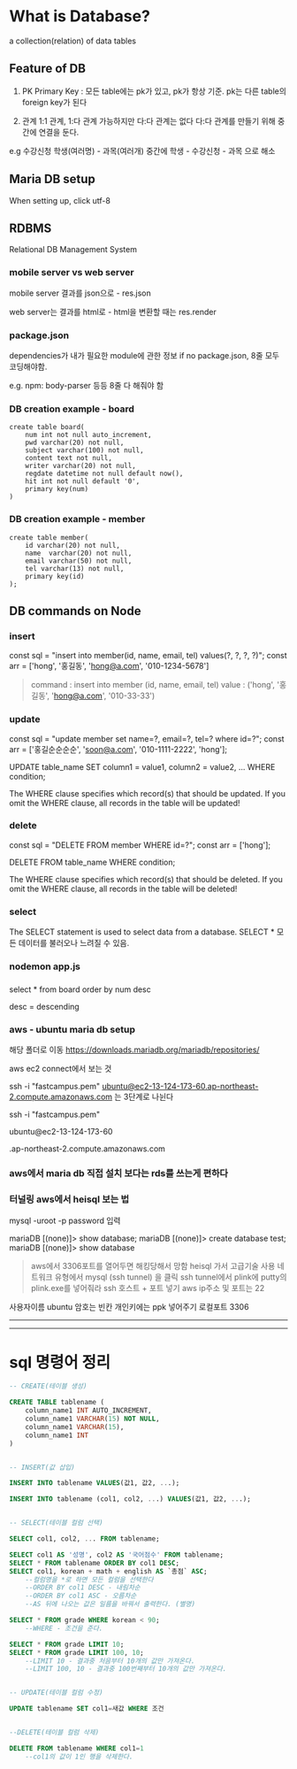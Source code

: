 # What is Database?
a collection(relation) of data tables

## Feature of DB

1. PK
Primary Key : 모든 table에는 pk가 있고, pk가 항상 기준.
pk는 다른 table의 foreign key가 된다

2. 관계
1:1 관계, 1:다 관계 가능하지만 다:다 관계는 없다
다:다 관계를 만들기 위해 중간에 연결을 둔다.

e.g 수강신청
학생(여러명) - 과목(여러개)   중간에 학생 - 수강신청 - 과목 으로 해소



## Maria DB setup
When setting up, click utf-8



## RDBMS
Relational DB Management System



### mobile server   vs web server

mobile server 결과를 json으로 - res.json

web server는 결과를 html로 - html을 변환할 때는 res.render 


### package.json

dependencies가 내가 필요한 module에 관한 정보
if no package.json, 8줄 모두 코딩해야함.

e.g.
npm: body-parser 등등 8줄 다 해줘야 함




### DB creation example - board
```
create table board(
    num int not null auto_increment,
    pwd varchar(20) not null,
    subject varchar(100) not null,
    content text not null,
    writer varchar(20) not null,
    regdate datetime not null default now(),
    hit int not null default '0',
    primary key(num)
)
```

### DB creation example - member
```
create table member(
    id varchar(20) not null,
    name  varchar(20) not null,
    email varchar(50) not null,
    tel varchar(13) not null,
    primary key(id)
);
```



## DB commands on Node
### insert
const sql = "insert into member(id, name, email, tel) values(?, ?, ?, ?)";
const arr = ['hong', '홍길동', 'hong@a.com', '010-1234-5678']

> command : insert into member (id, name, email, tel)
> value   : ('hong', '홍길동', 'hong@a.com', '010-33-33')


### update
const sql = "update member set name=?, email=?, tel=? where id=?";
const arr = ['홍길순순순순', 'soon@a.com', '010-1111-2222', 'hong'];

UPDATE table_name
SET column1 = value1, column2 = value2, ...
WHERE condition;

The WHERE clause specifies which record(s) that should be updated. If you omit the WHERE clause, all records in the table will be updated!

### delete

const sql = "DELETE FROM member WHERE id=?";
const arr = ['hong'];

DELETE FROM table_name
WHERE condition;

The WHERE clause specifies which record(s) that should be deleted. If you omit the WHERE clause, all records in the table will be deleted!

### select

The SELECT statement is used to select data from a database.
SELECT * 모든 데이터를 불러오나 느려질 수 있음.




### nodemon app.js


### 
select * from board order by num desc

desc = descending



### aws - ubuntu maria db setup
해당 폴더로 이동
https://downloads.mariadb.org/mariadb/repositories/


aws ec2 connect에서 보는 것

ssh -i "fastcampus.pem" ubuntu@ec2-13-124-173-60.ap-northeast-2.compute.amazonaws.com
는 3단계로 나뉜다

ssh -i "fastcampus.pem"    

ubuntu@ec2-13-124-173-60

.ap-northeast-2.compute.amazonaws.com


### aws에서 maria db 직접 설치 보다는 rds를 쓰는게 편하다


### 터널링 aws에서 heisql 보는 법
mysql -uroot -p
password 입력

mariaDB [(none)]>  show database;
mariaDB [(none)]>  create database test;
mariaDB [(none)]>  show database

>aws에서 3306포트를 열어두면 해킹당해서 망함
heisql 가서 고급기술 사용
네트워크 유형에서 mysql (ssh tunnel) 을 클릭
ssh tunnel에서 plink에 putty의 plink.exe를 넣어줘라
ssh 호스트 + 포트 넣기 aws ip주소 및 포트는 22

사용자이름 ubuntu
암호는 빈칸
개인키에는 ppk 넣어주기
로컬포트 3306

---
---


sql 명령어 정리
===


```sql
-- CREATE(테이블 생성)

CREATE TABLE tablename (
    column_name1 INT AUTO_INCREMENT,
    column_name1 VARCHAR(15) NOT NULL,
    column_name1 VARCHAR(15),
    column_name1 INT
)


-- INSERT(값 삽입)

INSERT INTO tablename VALUES(값1, 값2, ...);

INSERT INTO tablename (col1, col2, ...) VALUES(값1, 값2, ...);


-- SELECT(테이블 컬럼 선택)

SELECT col1, col2, ... FROM tablename;

SELECT col1 AS '성명', col2 AS '국어점수' FROM tablename;
SELECT * FROM tablename ORDER BY col1 DESC;
SELECT col1, korean + math + english AS `총점` ASC;
    --컬럼명을 *로 하면 모든 컬럼을 선택한다
    --ORDER BY col1 DESC - 내림차순
    --ORDER BY col1 ASC - 오름차순
    --AS 뒤에 나오는 값은 일름을 바꿔서 출력한다. (별명)

SELECT * FROM grade WHERE korean < 90;
    --WHERE - 조건을 준다.

SELECT * FROM grade LIMIT 10;
SELECT * FROM grade LIMIT 100, 10;
    --LIMIT 10 - 결과중 처음부터 10개의 값만 가져온다.
    --LIMIT 100, 10 - 결과중 100번째부터 10개의 값만 가져온다. 


-- UPDATE(테이블 컬럼 수정)

UPDATE tablename SET col1=새값 WHERE 조건


--DELETE(테이블 컬럼 삭제)

DELETE FROM tablename WHERE col1=1
    --col1의 값이 1인 행을 삭제한다.
```


